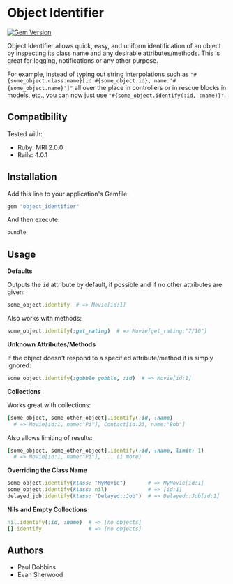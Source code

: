# Object Identifier

[![Gem Version](https://badge.fury.io/rb/object_identifier.png)](http://badge.fury.io/rb/object_identifier)

Object Identifier allows quick, easy, and uniform identification of an object
by inspecting its class name and any desirable attributes/methods. This is great
for logging, notifications or any other purpose.

For example, instead of typing out string interpolations such as
`"#{some_object.class.name}[id:#{some_object.id}, name:'#{some_object.name}']"`
all over the place in controllers or in rescue blocks in models, etc., you can
now just use `"#{some_object.identify(:id, :name)}"`.


## Compatibility

Tested with:

* Ruby: MRI 2.0.0
* Rails: 4.0.1

## Installation

Add this line to your application's Gemfile:

```ruby
gem "object_identifier"
```

And then execute:

```ruby
bundle
```

## Usage

<b>Defaults</b>

Outputs the `id` attribute by default, if possible and if no other attributes
are given:

```ruby
some_object.identify  # => Movie[id:1]
```

Also works with methods:

```ruby
some_object.identify(:get_rating)  # => Movie[get_rating:"7/10"]
```

<b>Unknown Attributes/Methods</b>

If the object doesn't respond to a specified attribute/method it is simply
ignored:

```ruby
some_object.identify(:gobble_gobble, :id)  # => Movie[id:1]
```

<b>Collections</b>

Works great with collections:

```ruby
[some_object, some_other_object].identify(:id, :name)
  # => Movie[id:1, name:"Pi"], Contact[id:23, name:"Bob"]
```

Also allows limiting of results:

```ruby
[some_object, some_other_object].identify(:id, :name, limit: 1)
  # => Movie[id:1, name:"Pi"], ... (1 more)
```

<b>Overriding the Class Name</b>

```ruby
some_object.identify(klass: "MyMovie")       # => MyMovie[id:1]
some_object.identify(klass: nil)             # => [id:1]
delayed_job.identify(klass: "Delayed::Job")  # => Delayed::Job[id:1]
```

<b>Nils and Empty Collections</b>

```ruby
nil.identify(:id, :name)  # => [no objects]
[].identify               # => [no objects]
```

## Authors

- Paul Dobbins
- Evan Sherwood
